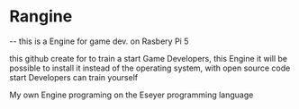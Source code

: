 # Rangine
-- this is a Engine for game dev. on Rasbery Pi 5

this github create for to train a start Game Developers, this Engine it will be possible to install it instead of the operating system, with open source code start Developers can train yourself

My own Engine programing on the Eseyer programming language <Python>
